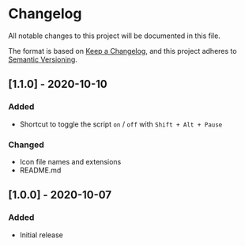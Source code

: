 # Changelog

All notable changes to this project will be documented in this file.

The format is based on [Keep a Changelog](https://keepachangelog.com/en/1.0.0/),
and this project adheres to [Semantic Versioning](https://semver.org/spec/v2.0.0.html).

## [1.1.0] - 2020-10-10

### Added

- Shortcut to toggle the script `on` / `off` with `Shift + Alt + Pause`

### Changed

- Icon file names and extensions
- README.md

## [1.0.0] - 2020-10-07

### Added

- Initial release
